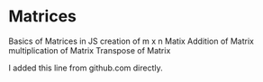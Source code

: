 # Matrices
Basics of Matrices in JS
creation of m x n Matix
Addition of Matrix 
multiplication of Matrix
Transpose of Matrix

I added this line from github.com directly.

